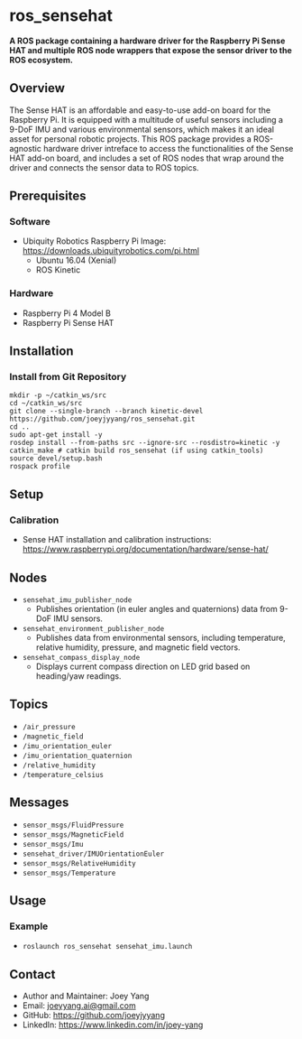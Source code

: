 # ros_sensehat
**A ROS package containing a hardware driver for the Raspberry Pi Sense HAT and multiple ROS node wrappers that expose the sensor driver to the ROS ecosystem.**

## Overview
The Sense HAT is an affordable and easy-to-use add-on board for the Raspberry Pi. It is equipped with a multitude of useful sensors including a 9-DoF IMU and various environmental sensors, which makes it an ideal asset for personal robotic projects. This ROS package provides a ROS-agnostic hardware driver intreface to access the functionalities of the Sense HAT add-on board, and includes a set of ROS nodes that wrap around the driver and connects the sensor data to ROS topics.

## Prerequisites
### Software
- Ubiquity Robotics Raspberry Pi Image: https://downloads.ubiquityrobotics.com/pi.html
	- Ubuntu 16.04 (Xenial)
	- ROS Kinetic
### Hardware
- Raspberry Pi 4 Model B
- Raspberry Pi Sense HAT

## Installation
### Install from Git Repository
```
mkdir -p ~/catkin_ws/src
cd ~/catkin_ws/src
git clone --single-branch --branch kinetic-devel https://github.com/joeyjyyang/ros_sensehat.git
cd .. 
sudo apt-get install -y
rosdep install --from-paths src --ignore-src --rosdistro=kinetic -y
catkin_make # catkin build ros_sensehat (if using catkin_tools)
source devel/setup.bash
rospack profile
```

## Setup
### Calibration
- Sense HAT installation and calibration instructions: https://www.raspberrypi.org/documentation/hardware/sense-hat/

## Nodes 
- `sensehat_imu_publisher_node`
	- Publishes orientation (in euler angles and quaternions) data from 9-DoF IMU sensors. 
- `sensehat_environment_publisher_node`
	- Publishes data from environmental sensors, including temperature, relative humidity, pressure, and magnetic field vectors.
- `sensehat_compass_display_node`
	- Displays current compass direction on LED grid based on heading/yaw readings.

## Topics
- `/air_pressure`
- `/magnetic_field`
- `/imu_orientation_euler`
- `/imu_orientation_quaternion`
- `/relative_humidity`
- `/temperature_celsius`

## Messages
- `sensor_msgs/FluidPressure`
- `sensor_msgs/MagneticField`
- `sensor_msgs/Imu`
- `sensehat_driver/IMUOrientationEuler`
- `sensor_msgs/RelativeHumidity`
- `sensor_msgs/Temperature`

## Usage
### Example
- `roslaunch ros_sensehat sensehat_imu.launch`

## Contact
- Author and Maintainer: Joey Yang
- Email: joeyyang.ai@gmail.com
- GitHub: https://github.com/joeyjyyang
- LinkedIn: https://www.linkedin.com/in/joey-yang

